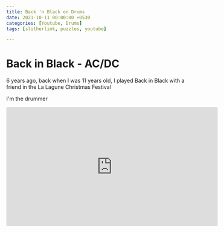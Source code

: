 ```yaml
---
title: Back 'n Black on Drums
date: 2021-10-11 00:00:00 +0530
categories: [Youtube, Drums]
tags: [slitherlink, puzzles, youtube]

---
```


# Back in Black - AC/DC

6 years ago, back when I was 11 years old, I played Back in Black with a friend in the La Lagune Christmas Festival

I'm the drummer

<iframe width="560" height="315" src="https://www.youtube.com/embed/fI91a93uGsY" title="YouTube video player" frameborder="0" allow="accelerometer; autoplay; clipboard-write; encrypted-media; gyroscope; picture-in-picture" allowfullscreen></iframe>

